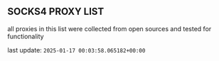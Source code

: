 ## SOCKS4 PROXY LIST

all proxies in this list were collected from open sources and tested for functionality

last update: `2025-01-17 00:03:58.065182+00:00`